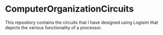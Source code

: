 # ComputerOrganizationCircuits
This repository contains the circuits that I have designed using Logisim that depicts the various functionality of a processor.
